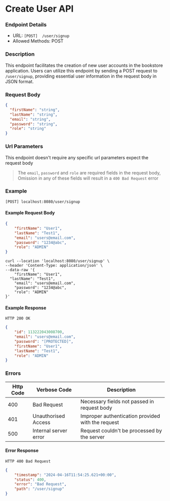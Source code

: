 # Create User API
### Endpoint Details  

- URL: `[POST]  /user/signup`
- Allowed Methods: POST

### Description
This endpoint facilitates the creation of new user accounts in the bookstore application. Users can utilize this endpoint by sending a POST request to `/user/signup`, providing essential user information in the request body in JSON format.
### Request Body 
```json
{
  "firstName": "string",
  "lastName": "string",
  "email": "string",
  "password": "string",
  "role": "string"
}
```
### Url Parameters
This endpoint doesn't require any specific url parameters expect the request body
> The `email`, `password` and `role` are required fields in the request body, Omission in any of these fields will result in a `400 Bad Request` error

### Example
    [POST] localhost:8080/user/signup
#### Example Request Body  
```json
{
    "firstName": "User1",
    "lastName": "Test1",
    "email": "users@email.com",
    "password": "1234@abc",
    "role": "ADMIN"
}
```  
```
curl --location 'localhost:8080/user/signup' \
--header 'Content-Type: application/json' \
--data-raw '{
    "firstName": "User1",
  "lastName": "Test1",
    "email": "users@email.com",
    "password": "1234@abc",
    "role": "ADMIN"
}'
```
#### Example Response
    HTTP 200 OK
``` json
{
    "id": 113222043008700,
    "email": "users@email.com",
    "password": "[PROTECTED]",
    "firstName": "User1",
    "lastName": "Test1",
    "role": "ADMIN"
}
```

### Errors
Http Code | Verbose Code          | Description
--- |-----------------------| ---
400 | Bad Request           | Necessary fields not passed in request body
401 | Unauthorised Access   | Improper authentication provided with the request
500 | Internal server error | Request couldn't be processed by the server
#### Error Response
    HTTP 400 Bad Request
``` json
{
    "timestamp": "2024-04-16T11:54:25.621+00:00",
    "status": 400,
    "error": "Bad Request",
    "path": "/user/signup"
}
```



